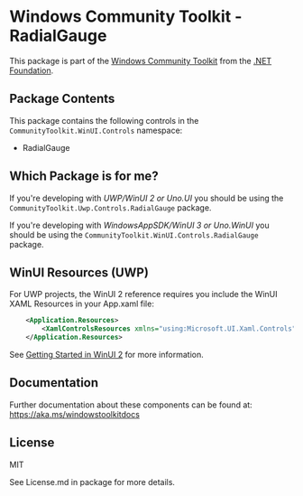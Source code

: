 
# Windows Community Toolkit - RadialGauge

This package is part of the [Windows Community Toolkit](https://aka.ms/toolkit/windows) from the [.NET Foundation](https://dotnetfoundation.org).

## Package Contents

This package contains the following controls in the `CommunityToolkit.WinUI.Controls` namespace:

- RadialGauge

## Which Package is for me?

If you're developing with _UWP/WinUI 2 or Uno.UI_ you should be using the `CommunityToolkit.Uwp.Controls.RadialGauge` package.

If you're developing with _WindowsAppSDK/WinUI 3 or Uno.WinUI_ you should be using the `CommunityToolkit.WinUI.Controls.RadialGauge` package.

## WinUI Resources (UWP)

For UWP projects, the WinUI 2 reference requires you include the WinUI XAML Resources in your App.xaml file:

```xml
    <Application.Resources>
        <XamlControlsResources xmlns="using:Microsoft.UI.Xaml.Controls" />
    </Application.Resources>
```

See [Getting Started in WinUI 2](https://learn.microsoft.com/windows/apps/winui/winui2/getting-started) for more information.

## Documentation

Further documentation about these components can be found at: https://aka.ms/windowstoolkitdocs

## License

MIT

See License.md in package for more details.
